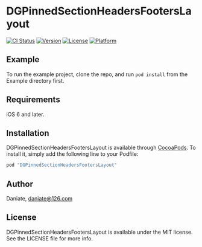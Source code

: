 # DGPinnedSectionHeadersFootersLayout

[![CI Status](http://img.shields.io/travis/Daniate/DGPinnedSectionHeadersFootersLayout.svg?style=flat)](https://travis-ci.org/Daniate/DGPinnedSectionHeadersFootersLayout)
[![Version](https://img.shields.io/cocoapods/v/DGPinnedSectionHeadersFootersLayout.svg?style=flat)](http://cocoapods.org/pods/DGPinnedSectionHeadersFootersLayout)
[![License](https://img.shields.io/cocoapods/l/DGPinnedSectionHeadersFootersLayout.svg?style=flat)](http://cocoapods.org/pods/DGPinnedSectionHeadersFootersLayout)
[![Platform](https://img.shields.io/cocoapods/p/DGPinnedSectionHeadersFootersLayout.svg?style=flat)](http://cocoapods.org/pods/DGPinnedSectionHeadersFootersLayout)

## Example

To run the example project, clone the repo, and run `pod install` from the Example directory first.

## Requirements

iOS 6 and later.

## Installation

DGPinnedSectionHeadersFootersLayout is available through [CocoaPods](http://cocoapods.org). To install
it, simply add the following line to your Podfile:

```ruby
pod "DGPinnedSectionHeadersFootersLayout"
```

## Author

Daniate, daniate@126.com

## License

DGPinnedSectionHeadersFootersLayout is available under the MIT license. See the LICENSE file for more info.
